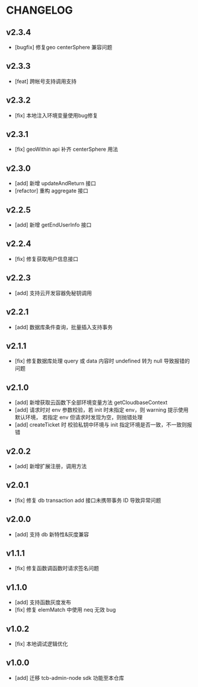 # CHANGELOG

## v2.3.4

- [bugfix] 修复geo centerSphere 兼容问题

## v2.3.3

- [feat] 跨帐号支持调用支持

## v2.3.2

- [fix] 本地注入环境变量使用bug修复

## v2.3.1

- [fix] geoWithin api 补齐 centerSphere 用法

## v2.3.0

- [add] 新增 updateAndReturn 接口
- [refactor] 重构 aggregate 接口

## v2.2.5

- [add] 新增 getEndUserInfo 接口

## v2.2.4

- [fix] 修复获取用户信息接口

## v2.2.3

- [add] 支持云开发容器免秘钥调用

## v2.2.1

- [add] 数据库条件查询，批量插入支持事务

## v2.1.1

- [fix] 修复数据库处理 query 或 data 内容时 undefined 转为 null 导致报错的问题

## v2.1.0

- [add] 新增获取云函数下全部环境变量方法 getCloudbaseContext
- [add] 请求时对 env 参数校验，若 init 时未指定 env，则 warning 提示使用默认环境， 若指定 env 但请求时发现为空，则抛错处理
- [add] createTicket 时 校验私钥中环境与 init 指定环境是否一致，不一致则报错

## v2.0.2

- [add] 新增扩展注册，调用方法

## v2.0.1

- [fix] 修复 db transaction add 接口未携带事务 ID 导致异常问题

## v2.0.0

- [add] 支持 db 新特性&灰度兼容

## v1.1.1

- [fix] 修复函数调函数时请求签名问题

## v1.1.0

- [add] 支持函数灰度发布
- [fix] 修复 elemMatch 中使用 neq 无效 bug

## v1.0.2

- [fix] 本地调试逻辑优化

## v1.0.0

- [add] 迁移 tcb-admin-node sdk 功能至本仓库
